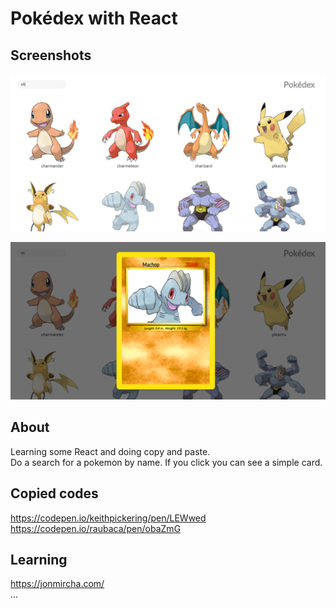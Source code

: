 # Pokédex with React

## Screenshots

![screenshot1](https://github.com/luiz-22/pokedex-react/blob/master/src/assets/screenshots/pokedex1.png)

![screenshot1](https://github.com/luiz-22/pokedex-react/blob/master/src/assets/screenshots/pokedex2.png)


## About

Learning some React and doing copy and paste.  
Do a search for a pokemon by name. If you click you can see a simple card.


## Copied codes

https://codepen.io/keithpickering/pen/LEWwed
https://codepen.io/raubaca/pen/obaZmG

## Learning

https://jonmircha.com/  
...








